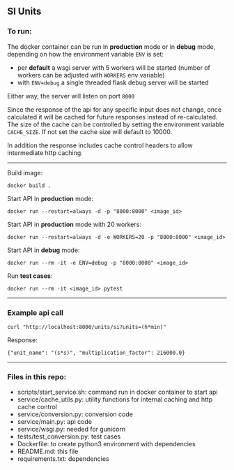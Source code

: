 SI Units
-

### To run:

The docker container can be run in **production** mode or in **debug** mode, depending on how the environment variable `ENV` is set:

 - per **default** a wsgi server with 5 workers will be started (number of workers can be adjusted with `WORKERS` env variable)
 - with `ENV=debug` a single threaded flask debug server will be started


Either way, the server will listen on port `8000`

Since the response of the api for any specific input does not change, once calculated it will be cached for future responses instead of re-calculated.
The size of the cache can be controlled by setting the environment variable `CACHE_SIZE`. If not set the cache size will default to 10000. 

In addition the response includes cache control headers to allow intermediate http caching. 

---
 
Build image:

```docker build .```

Start API in **production** mode:
 
```docker run --restart=always -d -p "8000:8000" <image_id>```


Start API in **production** mode with 20 workers:

```docker run --restart=always -d -e WORKERS=20 -p "8000:8000" <image_id>```

Start API in **debug** mode:
 
```docker run --rm -it -e ENV=debug -p "8000:8000" <image_id>```

Run **test cases**:

```docker run --rm -it <image_id> pytest```

---

### Example api call

```curl "http://localhost:8000/units/si?units=(h*min)"```

Response:

```{"unit_name": "(s*s)", "multiplication_factor": 216000.0}```

---

###         Files in this repo:

- scripts/start_service.sh: command run in docker container to start api
- service/cache_utils.py: utility functions for internal caching and http cache control
- service/conversion.py: conversion code
- service/main.py: api code
- service/wsgi.py: needed for gunicorn
- tests/test_conversion.py: test cases
- Dockerfile: to create python3 environment with dependencies
- README.md: this file
- requirements.txt: dependencies 
